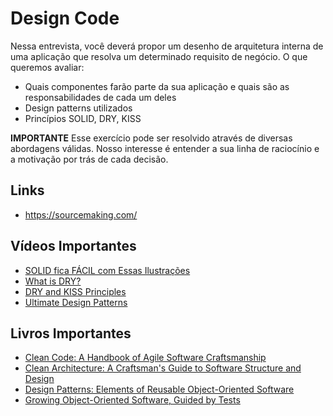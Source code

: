 # Design Code

Nessa entrevista, você deverá propor um desenho de arquitetura interna de uma aplicação que resolva um determinado requisito de negócio. O que queremos avaliar:
- Quais componentes farão parte da sua aplicação e quais são as responsabilidades de cada um deles
- Design patterns utilizados
- Princípios SOLID, DRY, KISS

**IMPORTANTE**
Esse exercício pode ser resolvido através de diversas abordagens válidas. Nosso interesse é entender a sua linha de raciocínio e a motivação por trás de cada decisão.

## Links
- https://sourcemaking.com/


## Vídeos Importantes
- [SOLID fica FÁCIL com Essas Ilustrações](https://www.youtube.com/watch?v=6SfrO3D4dHM)
- [What is DRY?](https://www.youtube.com/watch?v=L2cV6VZDGa0)
- [DRY and KISS Principles](https://www.youtube.com/watch?v=i-hxbBNZziI)
- [Ultimate Design Patterns](https://www.youtube.com/watch?v=NU_1StN5Tkk)

## Livros Importantes
- [Clean Code: A Handbook of Agile Software Craftsmanship](https://www.amazon.com/Clean-Code-Handbook-Software-Craftsmanship/dp/0132350882)
- [Clean Architecture: A Craftsman's Guide to Software Structure and Design](https://www.amazon.com.br/Clean-Architecture-Craftsmans-Software-Structure-ebook/dp/B075LRM681)
- [Design Patterns: Elements of Reusable Object-Oriented Software](https://www.amazon.com.br/Design-Patterns-Object-Oriented-Addison-Wesley-Professional-ebook/dp/B000SEIBB8/)
- [Growing Object-Oriented Software, Guided by Tests](https://www.amazon.com.br/Growing-Object-Oriented-Software-Addison-Wesley-Signature-ebook/dp/B002TIOYVW/)
